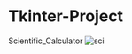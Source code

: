 # Tkinter-Project
Scientific_Calculator
![sci](https://user-images.githubusercontent.com/92662851/169253936-ff9dbc21-07ed-44d3-aab4-2f771e9f489c.png)

